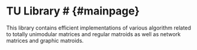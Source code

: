 # TU Library # {#mainpage}

This library contains efficient implementations of various algorithm related to totally unimodular matrices and regular matroids as well as network matrices and graphic matroids.
